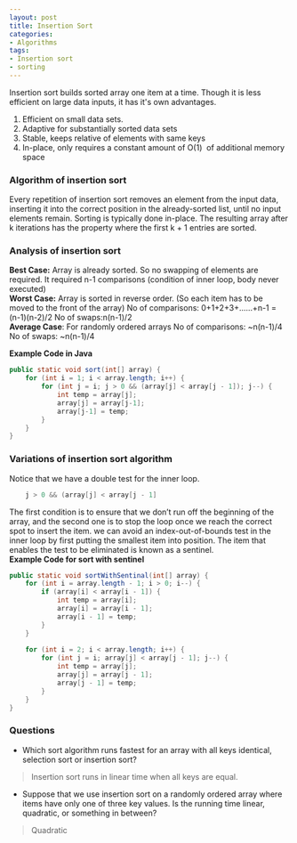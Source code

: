```yaml
---
layout: post
title: Insertion Sort
categories:
- Algorithms
tags:
- Insertion sort
- sorting
---
```


Insertion sort builds sorted array one item at a time. Though it is less efficient on large data inputs, it has it's own advantages.

1. Efficient on small data sets.
2. Adaptive for substantially sorted data sets
3. Stable, keeps relative of elements with same keys
4. In-place, only requires a constant amount of O(1)  of additional memory space

### Algorithm of insertion sort

Every repetition of insertion sort removes an element from the input data, inserting it into the correct position in the already-sorted list, until no input elements remain. Sorting is typically done in-place. The resulting array after k iterations has the property where the first k + 1 entries are sorted.

### Analysis of insertion sort
**Best Case:** Array is already sorted. So no swapping of elements are required. It required n-1 comparisons (condition of inner loop, body never executed)  
**Worst Case:** Array is sorted in reverse order. (So each item has to be moved to the front of the array)
No of comparisons: 0+1+2+3+......+n-1 = (n-1)(n-2)/2
No of swaps:n(n-1)/2  
**Average Case**: For randomly ordered arrays
No of comparisons: ~n(n-1)/4
No of swaps: ~n(n-1)/4

**Example Code in Java** 

```java
public static void sort(int[] array) {
   	for (int i = 1; i < array.length; i++) {
   		for (int j = i; j > 0 && (array[j] < array[j - 1]); j--) {
   			int temp = array[j];
   			array[j] = array[j-1];
   			array[j-1] = temp;
   		}
   	}
}
```


### Variations of insertion sort algorithm

Notice that we have a double test for the inner loop.  
 
```java
    j > 0 && (array[j] < array[j - 1]
```


The first condition is to ensure that we don’t run off the beginning of the array, and the second one is to stop the loop once we reach the correct spot to insert the item. we can avoid an index-out-of-bounds test in the inner loop by first putting the smallest item into position. The item that enables the test to be eliminated is known as a sentinel.  
**Example Code for sort with sentinel**
 

```java    
public static void sortWithSentinal(int[] array) {
   	for (int i = array.length - 1; i > 0; i--) {
   		if (array[i] < array[i - 1]) {
   			int temp = array[i];
   			array[i] = array[i - 1];
   			array[i - 1] = temp;
   		}
   	}
   
   	for (int i = 2; i < array.length; i++) {
   		for (int j = i; array[j] < array[j - 1]; j--) {
   			int temp = array[j];
   			array[j] = array[j - 1];
   			array[j - 1] = temp;
   		}
   	}
}

```



### Questions
* Which sort algorithm runs fastest for an array with all keys identical, selection sort or insertion sort?  
> Insertion sort runs in linear time when all keys are equal.

* Suppose that we use insertion sort on a randomly ordered array where items have only one of three key values. Is the running time linear, quadratic, or something in between?  
> Quadratic
